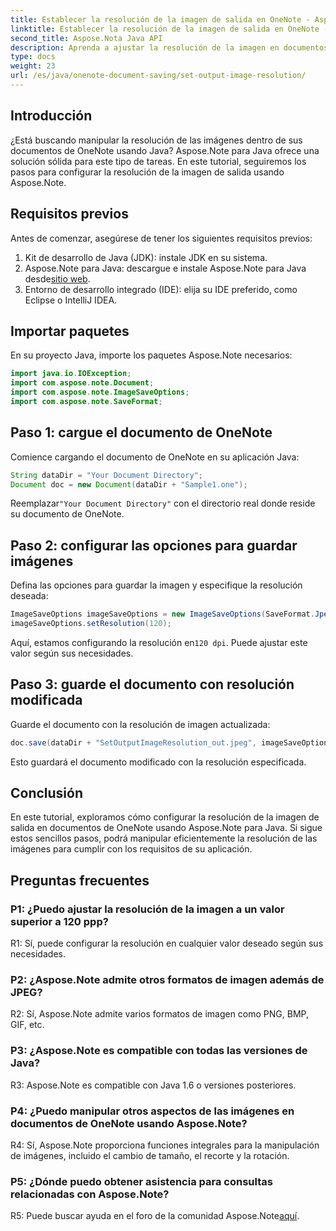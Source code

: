 ```yaml
---
title: Establecer la resolución de la imagen de salida en OneNote - Aspose.Note
linktitle: Establecer la resolución de la imagen de salida en OneNote - Aspose.Note
second_title: Aspose.Nota Java API
description: Aprenda a ajustar la resolución de la imagen en documentos de OneNote usando Aspose.Note para Java. Siga nuestra guía paso a paso para una fácil implementación
type: docs
weight: 23
url: /es/java/onenote-document-saving/set-output-image-resolution/
---
```

## Introducción

¿Está buscando manipular la resolución de las imágenes dentro de sus documentos de OneNote usando Java? Aspose.Note para Java ofrece una solución sólida para este tipo de tareas. En este tutorial, seguiremos los pasos para configurar la resolución de la imagen de salida usando Aspose.Note.

## Requisitos previos

Antes de comenzar, asegúrese de tener los siguientes requisitos previos:

1. Kit de desarrollo de Java (JDK): instale JDK en su sistema.
2. Aspose.Note para Java: descargue e instale Aspose.Note para Java desde[sitio web](https://releases.aspose.com/note/java/).
3. Entorno de desarrollo integrado (IDE): elija su IDE preferido, como Eclipse o IntelliJ IDEA.

## Importar paquetes

En su proyecto Java, importe los paquetes Aspose.Note necesarios:

```java
import java.io.IOException;
import com.aspose.note.Document;
import com.aspose.note.ImageSaveOptions;
import com.aspose.note.SaveFormat;
```

## Paso 1: cargue el documento de OneNote

Comience cargando el documento de OneNote en su aplicación Java:

```java
String dataDir = "Your Document Directory";
Document doc = new Document(dataDir + "Sample1.one");
```

 Reemplazar`"Your Document Directory"` con el directorio real donde reside su documento de OneNote.

## Paso 2: configurar las opciones para guardar imágenes

Defina las opciones para guardar la imagen y especifique la resolución deseada:

```java
ImageSaveOptions imageSaveOptions = new ImageSaveOptions(SaveFormat.Jpeg);
imageSaveOptions.setResolution(120);
```

 Aquí, estamos configurando la resolución en`120 dpi`. Puede ajustar este valor según sus necesidades.

## Paso 3: guarde el documento con resolución modificada

Guarde el documento con la resolución de imagen actualizada:

```java
doc.save(dataDir + "SetOutputImageResolution_out.jpeg", imageSaveOptions);
```

Esto guardará el documento modificado con la resolución especificada.

## Conclusión

En este tutorial, exploramos cómo configurar la resolución de la imagen de salida en documentos de OneNote usando Aspose.Note para Java. Si sigue estos sencillos pasos, podrá manipular eficientemente la resolución de las imágenes para cumplir con los requisitos de su aplicación.


## Preguntas frecuentes

### P1: ¿Puedo ajustar la resolución de la imagen a un valor superior a 120 ppp?

R1: Sí, puede configurar la resolución en cualquier valor deseado según sus necesidades.

### P2: ¿Aspose.Note admite otros formatos de imagen además de JPEG?

R2: Sí, Aspose.Note admite varios formatos de imagen como PNG, BMP, GIF, etc.

### P3: ¿Aspose.Note es compatible con todas las versiones de Java?

R3: Aspose.Note es compatible con Java 1.6 o versiones posteriores.

### P4: ¿Puedo manipular otros aspectos de las imágenes en documentos de OneNote usando Aspose.Note?

R4: Sí, Aspose.Note proporciona funciones integrales para la manipulación de imágenes, incluido el cambio de tamaño, el recorte y la rotación.

### P5: ¿Dónde puedo obtener asistencia para consultas relacionadas con Aspose.Note?

 R5: Puede buscar ayuda en el foro de la comunidad Aspose.Note[aquí](https://forum.aspose.com/c/note/28).